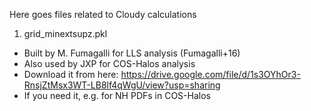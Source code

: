 Here goes files related to Cloudy calculations

1. grid_minextsupz.pkl

 - Built by M. Fumagalli for LLS analysis (Fumagalli+16)
 - Also used by JXP for COS-Halos analysis
 - Download it from here: https://drive.google.com/file/d/1s3OYhOr3-RnsjZtMsx3WT-LB8lf4qWgU/view?usp=sharing
 - If you need it, e.g. for NH PDFs in COS-Halos

